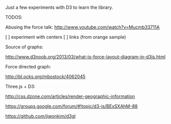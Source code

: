 Just a few experiments with D3 to learn the library. 

TODOS:



Abusing the force talk:
 http://www.youtube.com/watch?v=Mucmb33711A


 [  ] experiment with  centers
 [ ]  links (from orange sample)



 Source of graphs:

 http://www.d3noob.org/2013/03/what-is-force-layout-diagram-in-d3js.html


Force directed graph:

http://bl.ocks.org/mbostock/4062045




Three.js + D3:

http://css.dzone.com/articles/render-geographic-information

https://groups.google.com/forum/#!topic/d3-js/BExSXAhM-88


https://github.com/jiwonkim/d3gl

